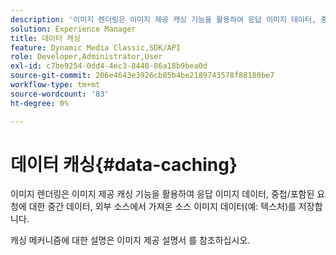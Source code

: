 ```yaml
---
description: '이미지 렌더링은 이미지 제공 캐싱 기능을 활용하여 응답 이미지 데이터, 중첩/포함된 요청에 대한 중간 데이터, 외부 소스에서 가져온 소스 이미지 데이터(예: 텍스처)를 저장합니다.'
solution: Experience Manager
title: 데이터 캐싱
feature: Dynamic Media Classic,SDK/API
role: Developer,Administrator,User
exl-id: c7be9254-0dd4-4ec3-8448-86a18b9bea0d
source-git-commit: 206e4643e3926cb85b4be2189743578f88180be7
workflow-type: tm+mt
source-wordcount: '83'
ht-degree: 0%

---
```


# 데이터 캐싱{#data-caching}

이미지 렌더링은 이미지 제공 캐싱 기능을 활용하여 응답 이미지 데이터, 중첩/포함된 요청에 대한 중간 데이터, 외부 소스에서 가져온 소스 이미지 데이터(예: 텍스처)를 저장합니다.

캐싱 메커니즘에 대한 설명은 이미지 제공 설명서 를 참조하십시오.
